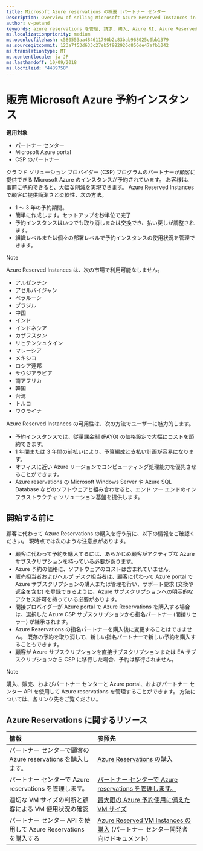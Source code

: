 ```yaml
---
title: Microsoft Azure reservations の概要 |パートナー センター
Description: Overview of selling Microsoft Azure Reserved Instances in CSP.
author: v-petand
keywords: azure reservations を管理, 請求, 購入, Azure RI, Azure Reserved Instances
ms.localizationpriority: medium
ms.openlocfilehash: c580553aa484611790b2c83bab968025c0bb1379
ms.sourcegitcommit: 123a7f53d633c27eb5f982926d856de47afb1042
ms.translationtype: MT
ms.contentlocale: ja-JP
ms.lasthandoff: 10/09/2018
ms.locfileid: "4489758"
---
```

# <a name="sell-microsoft-azure-reserved-instances"></a>販売 Microsoft Azure 予約インスタンス 

**適用対象**

-  パートナー センター
-  Microsoft Azure portal
-  CSP のパートナー

クラウド ソリューション プロバイダー (CSP) プログラムのパートナーが顧客に提供できる Microsoft Azure のインスタンスが予約されています。 お客様は、事前に予約できると、大幅な削減を実現できます。 Azure Reserved Instances で顧客に提供簡潔さと柔軟性、次の方法。

-   1 ～ 3 年の予約期間。 
-   簡単に作成します。セットアップを秒単位で完了 
-   予約インスタンスはいつでも取り消しまたは交換でき、払い戻しが調整されます。 
-   組織レベルまたは個々の部署レベルで予約インスタンスの使用状況を管理できます。 

> [!NOTE]  
> Azure Reserved Instances は、次の市場で利用可能なしません。  
> * アルゼンチン
> * アゼルバイジャン
> * ベラルーシ
> * ブラジル
> * 中国
> * インド
> * インドネシア
> * カザフスタン
> * リヒテンシュタイン
> * マレーシア
> * メキシコ
> * ロシア連邦
> * サウジアラビア
> * 南アフリカ
> * 韓国
> * 台湾
> * トルコ
> * ウクライナ

Azure Reserved Instances の可用性は、次の方法でユーザーに魅力的します。

-   予約インスタンスでは、従量課金制 (PAYG) の価格設定で大幅にコストを節約できます。
-   1 年間または 3 年間の前払いにより、予算編成と支払い計画が容易になります。 
-   オフィスに近い Azure リージョンでコンピューティング処理能力を優先させることができます。  
-   Azure reservations の Microsoft Windows Server や Azure SQL Database などのソフトウェアと組み合わせると、エンド ツー エンドのインフラストラクチャ ソリューション基盤を提供します。   

## <a name="before-you-begin"></a>開始する前に

顧客に代わって Azure Reservations の購入を行う前に、以下の情報をご確認ください。 現時点では次のような注意点があります。

-   顧客に代わって予約を購入するには、あらかじめ顧客がアクティブな Azure サブスクリプションを持っている必要があります。  
-   Azure 予約の価格に、ソフトウェアのコストは含まれていません。 
-   販売担当者およびヘルプ デスク担当者は、顧客に代わって Azure portal で Azure サブスクリプションの購入または管理を行い、サポート要求 (交換や返金を含む) を登録できるように、Azure サブスクリプションへの明示的なアクセス許可を持っている必要があります。  
-   間接プロバイダーが Azure portal で Azure Reservations を購入する場合は、選択した Azure CSP サブスクリプションから指名パートナー (間接リセラー) が継承されます。 
-   Azure Reservations の指名パートナーを購入後に変更することはできません。 既存の予約を取り消して、新しい指名パートナーで新しい予約を購入することもできます。 
-   顧客が Azure サブスクリプションを直接サブスクリプションまたは EA サブスクリプションから CSP に移行した場合、予約は移行されません。 

>[!NOTE]
> 購入、販売、およびパートナー センターと Azure portal、およびパートナー センター API を使用して Azure reservations を管理することができます。 方法については、各リンク先をご覧ください。 

## <a name="azure-reservations-resources"></a>Azure Reservations に関するリソース
|**情報**   |**参照先**    |
|:-----------------------------|:-----------------|
|パートナー センターで顧客の Azure reservations を購入します。   |[Azure Reservations の購入](azure-reservations-buying.md)
|パートナー センターで Azure reservations を管理します。 | [パートナー センターで Azure reservations を管理します。](azure-reservations-manage.md)
|適切な VM サイズの判断と顧客による VM 使用状況の確認   |[最大限の Azure 予約使用に備えた VM サイズ](azure-usage.md)   |
|パートナー センター API を使用して Azure Reservations を購入する | [Azure Reserved VM Instances の購入](https://docs.microsoft.com/partner-center/develop/purchase-azure-reservations) (パートナー センター開発者向けドキュメント)

 

